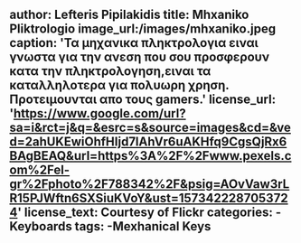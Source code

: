 
author: Lefteris Pipilakidis
title: Mhxaniko Pliktrologio
image_url:/images/mhxaniko.jpeg
caption: 'Τα μηχανικα πληκτρολογια ειναι γνωστα για την ανεση που σου προσφερουν κατα την πληκτρολογηση,ειναι τα καταλληλοτερα 
για πολυωρη χρηση. Προτειμουνται απο τους gamers.'
license_url: 'https://www.google.com/url?sa=i&rct=j&q=&esrc=s&source=images&cd=&ved=2ahUKEwiOhfHIjd7lAhVr6uAKHfq9CgsQjRx6BAgBEAQ&url=https%3A%2F%2Fwww.pexels.com%2Fel-gr%2Fphoto%2F788342%2F&psig=AOvVaw3rLR15PJWftn6SXSiuKVoY&ust=1573422287053724'
license_text: Courtesy of Flickr
categories:
  -Keyboards
tags: 
  -Mexhanical Keys
---------
